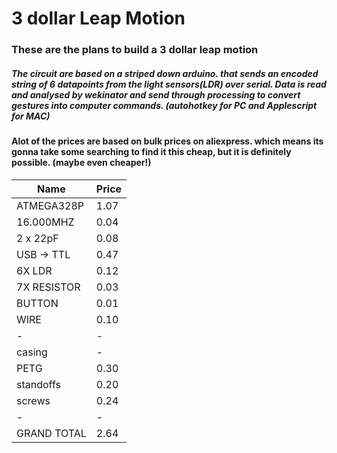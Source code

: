 #  3 dollar Leap Motion
### These are the plans to build a 3 dollar leap motion

##### The circuit are based on a striped down arduino. that sends an encoded string of 6 datapoints from the light sensors(LDR) over serial. Data is read and analysed by wekinator and send through processing to convert gestures into computer commands. (autohotkey for PC and Applescript for MAC)

#### Alot of the prices are based on bulk prices on aliexpress. which means its gonna take some searching to find it this cheap, but it is definitely possible. (maybe even cheaper!)

| Name   |      Price      |
|----------|-------------|
| ATMEGA328P |  1.07 | 
| 16.000MHZ | 0.04 | 
| 2 x 22pF | 0.08 |  
| USB -> TTL | 0.47 | 
| 6X  LDR  | 0.12 |  
| 7X RESISTOR  | 0.03 | 
| BUTTON  | 0.01 |  
| WIRE  | 0.10 |  
|  -  |  - |  
|  casing  |  - |  
| PETG  | 0.30 |  
| standoffs   | 0.20 |  
| screws   |  0.24 |  
| - | - |
| GRAND TOTAL    |  2.64 |  
